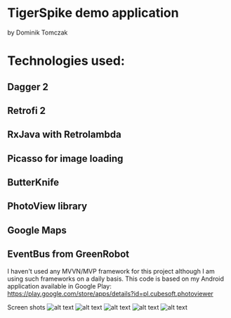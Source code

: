 # TigerSpike demo application
by Dominik Tomczak

# Technologies used:
## Dagger 2
## Retrofi 2
## RxJava with Retrolambda
## Picasso for image loading
## ButterKnife 
## PhotoView library 
## Google Maps
## EventBus from GreenRobot

I haven't used any MVVN/MVP framework for this project although I am using such frameworks on a daily basis.
This code is based on my Android application available in Google Play:
https://play.google.com/store/apps/details?id=pl.cubesoft.photoviewer



Screen shots
![alt text](device-2017-10-25-142020.png)
![alt text](device-2017-10-25-142044.png)
![alt text](device-2017-10-25-142114.png)
![alt text](device-2017-10-25-142129.png)
![alt text](device-2017-10-25-142145.png)

